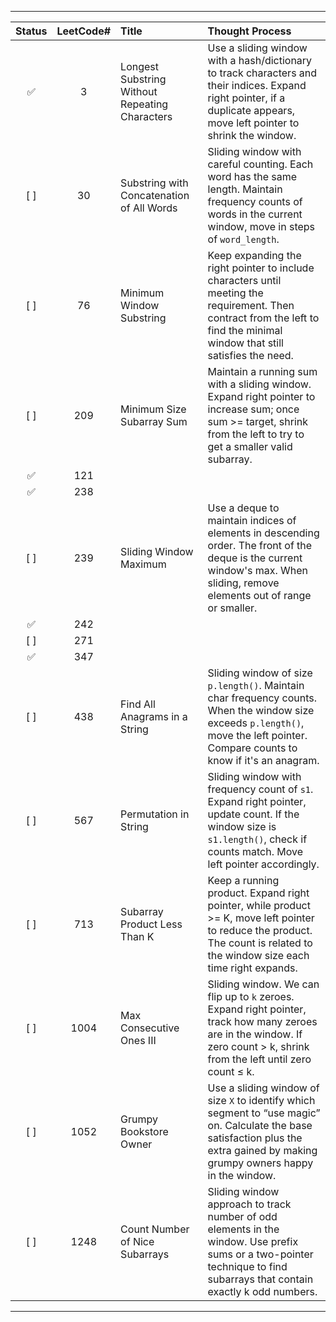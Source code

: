 
---

| Status | LeetCode# | Title                                          | Thought Process                                                                                                                                                                   |
|:------:|:---------:|:-----------------------------------------------|:----------------------------------------------------------------------------------------------------------------------------------------------------------------------------------|
|   ✅    |     3     | Longest Substring Without Repeating Characters | Use a sliding window with a hash/dictionary to track characters and their indices. Expand right pointer, if a duplicate appears, move left pointer to shrink the window.          |
|  [ ]   |    30     | Substring with Concatenation of All Words      | Sliding window with careful counting. Each word has the same length. Maintain frequency counts of words in the current window, move in steps of `word_length`.                    |
|  [ ]   |    76     | Minimum Window Substring                       | Keep expanding the right pointer to include characters until meeting the requirement. Then contract from the left to find the minimal window that still satisfies the need.       |
|  [ ]   |    209    | Minimum Size Subarray Sum                      | Maintain a running sum with a sliding window. Expand right pointer to increase sum; once sum >= target, shrink from the left to try to get a smaller valid subarray.              |
|   ✅    |    121    |                       |              |
|  ✅   |    238    |                       |              |
|  [ ]   |    239    | Sliding Window Maximum                         | Use a deque to maintain indices of elements in descending order. The front of the deque is the current window's max. When sliding, remove elements out of range or smaller.       |
|  ✅   |    242    |                       |              |
|  [ ]   |    271    |                       |              |
|  ✅   |    347    |                       |              |
|  [ ]   |    438    | Find All Anagrams in a String                  | Sliding window of size `p.length()`. Maintain char frequency counts. When the window size exceeds `p.length()`, move the left pointer. Compare counts to know if it's an anagram. |
|  [ ]   |    567    | Permutation in String                          | Sliding window with frequency count of `s1`. Expand right pointer, update count. If the window size is `s1.length()`, check if counts match. Move left pointer accordingly.       |
|  [ ]   |    713    | Subarray Product Less Than K                   | Keep a running product. Expand right pointer, while product >= K, move left pointer to reduce the product. The count is related to the window size each time right expands.       |
|  [ ]   |   1004    | Max Consecutive Ones III                       | Sliding window. We can flip up to `k` zeroes. Expand right pointer, track how many zeroes are in the window. If zero count > k, shrink from the left until zero count ≤ k.        |
|  [ ]   |   1052    | Grumpy Bookstore Owner                         | Use a sliding window of size `X` to identify which segment to “use magic” on. Calculate the base satisfaction plus the extra gained by making grumpy owners happy in the window.  |
|  [ ]   |   1248    | Count Number of Nice Subarrays                 | Sliding window approach to track number of odd elements in the window. Use prefix sums or a two-pointer technique to find subarrays that contain exactly k odd numbers.           |

---
